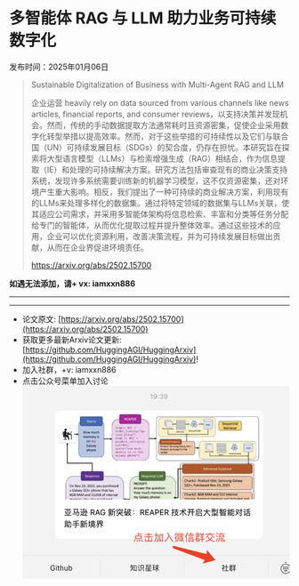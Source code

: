 # 多智能体 RAG 与 LLM 助力业务可持续数字化
发布时间：2025年01月06日


> Sustainable Digitalization of Business with Multi-Agent RAG and LLM
>
> 企业运营 heavily rely on data sourced from various channels like news articles, financial reports, and consumer reviews，以支持决策并发现机会。然而，传统的手动数据提取方法通常耗时且资源密集，促使企业采用数字化转型举措以提高效率。然而，对于这些举措的可持续性以及它们与联合国（UN）可持续发展目标（SDGs）的契合度，仍存在担忧。本研究旨在探索将大型语言模型（LLMs）与检索增强生成（RAG）相结合，作为信息提取（IE）和处理的可持续解决方案。研究方法包括审查现有的商业决策支持系统，发现许多系统需要训练新的机器学习模型，这不仅资源密集，还对环境产生重大影响。相反，我们提出了一种可持续的商业解决方案，利用现有的LLMs来处理多样化的数据集。通过将特定领域的数据集与LLMs关联，使其适应公司需求，并采用多智能体架构将信息检索、丰富和分类等任务分配给专门的智能体，从而优化提取过程并提升整体效率。通过这些技术的应用，企业可以优化资源利用，改善决策流程，并为可持续发展目标做出贡献，从而在企业界促进环境责任。
>
> https://arxiv.org/abs/2502.15700

**如遇无法添加，请+ vx: iamxxn886**
<hr />


<hr />

- 论文原文: [https://arxiv.org/abs/2502.15700](https://arxiv.org/abs/2502.15700)
- 获取更多最新Arxiv论文更新: [https://github.com/HuggingAGI/HuggingArxiv](https://github.com/HuggingAGI/HuggingArxiv)!
- 加入社群，+v: iamxxn886
- 点击公众号菜单加入讨论
![](https://raw.githubusercontent.com/HuggingAGI/wx_assets/main/2024/07/31/1722434818326-94339e92-22f1-4472-9d27-fed232f70b5d.jpeg)
